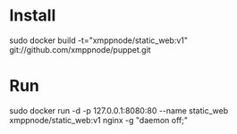 # Install
sudo docker build -t="xmppnode/static_web:v1" git://github.com/xmppnode/puppet.git
# Run
sudo docker run -d -p 127.0.0.1:8080:80 --name static_web xmppnode/static_web:v1 nginx -g "daemon off;"
